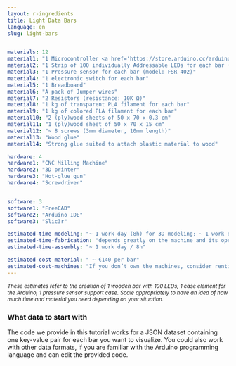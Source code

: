 ```yaml
---
layout: r-ingredients
title: Light Data Bars
language: en
slug: light-bars


materials: 12
material1: "1 Microcontroller <a href='https://store.arduino.cc/arduino-uno-rev'>Arduino Uno</a> (one microcontroller will work for up to 8 light bars)."
material2: "1 Strip of 100 individually Addressable LEDs for each bar (model: WS2812B or similar). The quantity will depend on how many bars you want to create and how tall you want each bar to be. We used 100 LEDs per bar, to make it intuitive to visualize percentages. Buy the LEDS already in a strip that you can cut the desired length, so that you won't need to solder each LED individually. The strip you but might contain more LEDs than you need, but it can be easily cut into the desired length. For example, we bought a 200 LED strip, which we then cut into two."
material3: "1 Pressure sensor for each bar (model: FSR 402)"
material4: "1 electronic switch for each bar"
material5: "1 Breadboard"
material6: "A pack of Jumper wires"
material7: "2 Resistors (resistance: 10K Ω)"
material8: "1 kg of transparent PLA filament for each bar"
material9: "1 kg of colored PLA filament for each bar"
material10: "2 (ply)wood sheets of 50 x 70 x 0.3 cm"
material11: "1 (ply)wood sheet of 50 x 70 x 15 cm"
material12: "~ 8 screws (3mm diameter, 10mm length)"
material13: "Wood glue"
material14: "Strong glue suited to attach plastic material to wood"

hardware: 4
hardware1: "CNC Milling Machine"
hardware2: "3D printer"
hardware3: "Hot-glue gun"
hardware4: "Screwdriver"


software: 3
software1: "FreeCAD"
software2: "Arduino IDE"
software3: "Slic3r"

estimated-time-modeling: "~ 1 work day (8h) for 3D modeling; ~ 1 work day (8h) for electronics and Arduino setup"
estimated-time-fabrication: "depends greatly on the machine and its operators, estimate about 4h of CNC milling and 9h of 3D printing."
estimated-time-assembly: "~ 1 work day / 8h"

estimated-cost-material: " ~ €140 per bar"
estimated-cost-machines: "If you don’t own the machines, consider renting them at your local lab - estimate to book time slots for approximately 4h of CNC and 9h of 3D printing in total, but discuss the project first with the lab manager / machine operator because it will vary greatly depending on the specs of the available machine."
---
```

<p style="font-size: 12px"><em>These estimates refer to the creation of 1 wooden bar with 100 LEDs, 1 case element for the Arduino, 1 pressure sensor support case. Scale appropriately to have an idea of how much time and material you need depending on your situation.</em></p>

### What data to start with
The code we provide in this tutorial works for a JSON dataset containing one key-value pair for each bar you want to visualize. You could also work with other data formats, if you are familiar with the Arduino programming language and can edit the provided code.